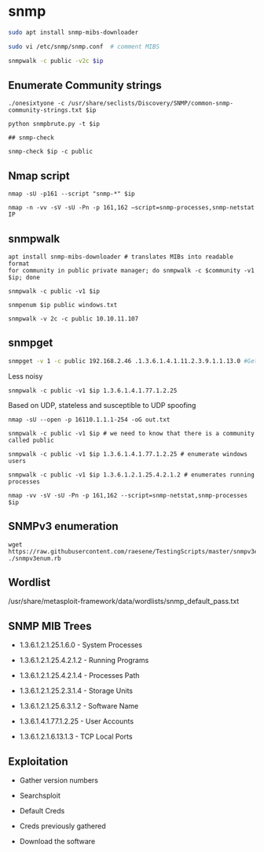# snmp

```bash
sudo apt install snmp-mibs-downloader

sudo vi /etc/snmp/snmp.conf  # comment MIBS

snmpwalk -c public -v2c $ip 

```




## Enumerate Community strings

```
./onesixtyone -c /usr/share/seclists/Discovery/SNMP/common-snmp-community-strings.txt $ip
```

```
python snmpbrute.py -t $ip
```

```
## snmp-check

snmp-check $ip -c public
```


## Nmap script 

```
nmap -sU -p161 --script "snmp-*" $ip

nmap -n -vv -sV -sU -Pn -p 161,162 –script=snmp-processes,snmp-netstat IP
```

## snmpwalk 




```
apt install snmp-mibs-downloader # translates MIBs into readable format
for community in public private manager; do snmpwalk -c $community -v1 $ip; done

snmpwalk -c public -v1 $ip

snmpenum $ip public windows.txt

snmpwalk -v 2c -c public 10.10.11.107

```

## snmpget

```bash
snmpget -v 1 -c public 192.168.2.46 .1.3.6.1.4.1.11.2.3.9.1.1.13.0 #Getting a JetDirect password
```


Less noisy

```
snmpwalk -c public -v1 $ip 1.3.6.1.4.1.77.1.2.25
```

Based on UDP, stateless and susceptible to UDP spoofing

```
nmap -sU --open -p 16110.1.1.1-254 -oG out.txt

snmpwalk -c public -v1 $ip # we need to know that there is a community called public

snmpwalk -c public -v1 $ip 1.3.6.1.4.1.77.1.2.25 # enumerate windows users

snmpwalk -c public -v1 $ip 1.3.6.1.2.1.25.4.2.1.2 # enumerates running processes

nmap -vv -sV -sU -Pn -p 161,162 --script=snmp-netstat,snmp-processes $ip
```

## SNMPv3 enumeration

```
wget https://raw.githubusercontent.com/raesene/TestingScripts/master/snmpv3enum.rb; ./snmpv3enum.rb
```

## Wordlist

/usr/share/metasploit-framework/data/wordlists/snmp_default_pass.txt

## SNMP MIB Trees

-   1.3.6.1.2.1.25.1.6.0 - System Processes
    

-   1.3.6.1.2.1.25.4.2.1.2 - Running Programs
    

-   1.3.6.1.2.1.25.4.2.1.4 - Processes Path
    

-   1.3.6.1.2.1.25.2.3.1.4 - Storage Units
    

-   1.3.6.1.2.1.25.6.3.1.2 - Software Name
    

-   1.3.6.1.4.1.77.1.2.25 - User Accounts
    

-   1.3.6.1.2.1.6.13.1.3 - TCP Local Ports
    

## Exploitation



-   Gather version numbers
    

-   Searchsploit
    

-   Default Creds
    

-   Creds previously gathered
    

-   Download the software
